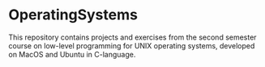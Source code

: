 # OperatingSystems
 This repository contains projects and exercises from the second semester course on low-level programming for UNIX operating systems, developed on MacOS and Ubuntu in C-language.
